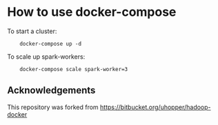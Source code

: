 # How to use docker-compose

To start a cluster:
```
    docker-compose up -d
```

To scale up spark-workers:
```
    docker-compose scale spark-worker=3
```

## Acknowledgements
This repository was forked from https://bitbucket.org/uhopper/hadoop-docker
